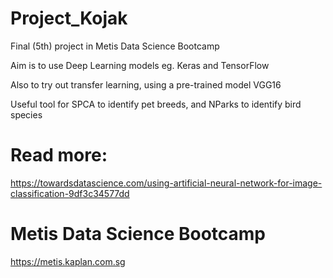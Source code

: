 # Project_Kojak
Final (5th) project in Metis Data Science Bootcamp

Aim is to use Deep Learning models eg. Keras and TensorFlow

Also to try out transfer learning, using a pre-trained model VGG16

Useful tool for SPCA to identify pet breeds, and NParks to identify bird species


# Read more:
https://towardsdatascience.com/using-artificial-neural-network-for-image-classification-9df3c34577dd

# Metis Data Science Bootcamp
https://metis.kaplan.com.sg
